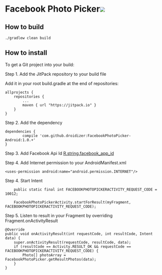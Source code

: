 # Facebook Photo Picker[![](https://jitpack.io/v/droidizer/FacebookPhotoPicker-Android.svg)](https://jitpack.io/#droidizer/FacebookPhotoPicker-Android)

## How to build

    ./gradlew clean build

## How to install

To get a Git project into your build:

Step 1. Add the JitPack repository to your build file

Add it in your root build.gradle at the end of repositories:

	allprojects {
		repositories {
			...
			maven { url "https://jitpack.io" }
		}
	}

Step 2. Add the dependency

	dependencies {
	        compile 'com.github.droidizer:FacebookPhotoPicker-Android:1.0.+'
	}

Step 3. Add Facebook Api Id [R.string.facebook_app_id](https://github.com/droidizer/FacebookPhotoPicker-Android/blob/master/FacebookPhotoPicker/src/main/res/values/facebook_resources.xml)

Step 4. Add Internet permission to your AndroidManifest.xml

    <uses-permission android:name="android.permission.INTERNET"/>

Step 4. Start Intent

        public static final int FACEBOOKPHOTOPICKERACTIVITY_REQUEST_CODE = 10012;

        FacebookPhotoPickerActivity.startForResult(myFragment, FACEBOOKPHOTOPICKERACTIVITY_REQUEST_CODE);

Step 5. Listen to result in your Fragment by overriding Fragment.onActivityResult

    @Override
    public void onActivityResult(int requestCode, int resultCode, Intent data) {
        super.onActivityResult(requestCode, resultCode, data);
        if (resultCode == Activity.RESULT_OK && requestCode == FACEBOOKPHOTOPICKERACTIVITY_REQUEST_CODE) {
            Photo[] photoArray = FacebookPhotoPicker.getResultPhotos(data);
        }
    }
